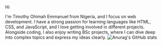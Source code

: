 Hi 

I'm Timothy Ohimah Emmanuel from Nigeria, and I focus on web development. I have a strong passion for learning languages like HTML, CSS, and JavaScript, and I love getting involved in different projects. Alongside coding, I also enjoy writing BSc projects, where I can dive deep into complex topics and express my ideas clearly.
![Anurag's GitHub stats](https://github-readme-stats.vercel.app/api?username=timothy-ohimah-emmanuel&theme=dark&show_icons=true)
